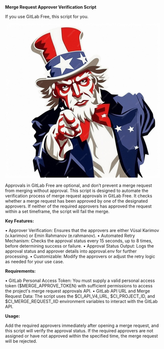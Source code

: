 **Merge Request Approver Verification Script**

If you use GitLab Free, this script for you. 

![IMAGE_DESCRIPTION](./you.jpg)

Approvals in GitLab Free are optional, and don’t prevent a merge request from merging without approval. This script is designed to automate the verification process of merge request approvals in GitLab Free. It checks whether a merge request has been approved by one of the designated approvers. If neither of the required approvers has approved the request within a set timeframe, the script will fail the merge.

**Key Features:**

•	Approver Verification: Ensures that the approvers are either Vüsal Kərimov (v.karimov) or Emin Rəhmanov (e.rahmanov).
•	Automated Retry Mechanism: Checks the approval status every 15 seconds, up to 8 times, before determining success or failure.
•	Approval Status Output: Logs the approval status and approver details into approval.env for further processing.
•	Customizable: Modify the approvers or adjust the retry logic as needed for your use case.

**Requirements:**

•	GitLab Personal Access Token: You must supply a valid personal access token ($MERGE_APPROVE_TOKEN) with sufficient permissions to access the project's merge request approvals API.
•	GitLab API URL and Merge Request Data: The script uses the $CI_API_V4_URL, $CI_PROJECT_ID, and $CI_MERGE_REQUEST_IID environment variables to interact with the GitLab API.

**Usage:**

Add the required approvers immediately after opening a merge request, and this script will verify the approval status. If the required approvers are not assigned or have not approved within the specified time, the merge request will be rejected.
